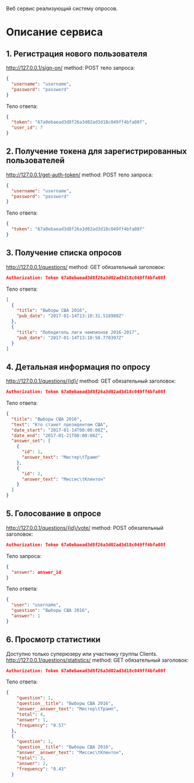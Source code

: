Веб сервис реализующий систему опросов.

# Описание сервиса

## 1. Регистрация нового пользователя
http://127.0.0.1/sign-on/ method: POST
тело запроса:
```json
{
  "username": "username",
  "password": "password"
}
```
Тело ответа:
```json
{
  "token": "67a0ebaead3d8f26a3d02ad3d18c049ff4bfa08f",
  "user_id": 7
}
```

## 2. Получение токена для зарегистрированных пользователей
http://127.0.0.1/get-auth-token/ method: POST
тело запроса:
```json
{
  "username": "username",
  "password": "password"
}
```
Тело ответа:
```json
{
  "token": "67a0ebaead3d8f26a3d02ad3d18c049ff4bfa08f"
}
```
## 3. Получение списка опросов
http://127.0.0.1/questions/ method: GET
обязательный заголовок:
```json
Authorization: Token 67a0ebaead3d8f26a3d02ad3d18c049ff4bfa08f
```
Тело ответа:
```json
[
  {
    "title": "Выборы США 2016",
    "pub_date": "2017-01-14T13:10:31.518988Z"
  },
  {
    "title": "Победитель лиги чемпионов 2016-2017",
    "pub_date": "2017-01-14T13:10:50.770397Z"
  }
]
```

## 4. Детальная информация по опросу
http://127.0.0.1/questions/{id}/ method: GET
обязательный заголовок:
```json
Authorization: Token 67a0ebaead3d8f26a3d02ad3d18c049ff4bfa08f
```
Тело ответа:
```json
{
  "title": "Выборы США 2016",
  "text": "Кто станет президентом США",
  "date_start": "2017-01-14T00:00:00Z",
  "date_end": "2017-01-21T00:00:00Z",
  "answer_set": [
    {
      "id": 1,
      "answer_text": "Мистер\tТрамп"
    },
    {
      "id": 2,
      "answer_text": "Миссис\tКлинтон"
    }
  ]
}
```
## 5. Голосование в опросе
http://127.0.0.1/questions/{id}/vote/ method: POST
обязательный заголовок:
```json
Authorization: Token 67a0ebaead3d8f26a3d02ad3d18c049ff4bfa08f
```
Тело запроса:
```json
{
  "answer": answer_id
}
```

Тело ответа:
```json
{
  "user": "username",
  "question": "Выборы США 2016",
  "answer": 1
}
```
## 6. Просмотр статистики
Доступно только суперюзеру или участнику группы Clients.
http://127.0.0.1/questions/statistics/ method: GET
обязательный заголовок:
```json
Authorization: Token 67a0ebaead3d8f26a3d02ad3d18c049ff4bfa08f
```

Тело ответа:
```json
{
    "question": 1,
    "question__title": "Выборы США 2016",
    "answer__answer_text": "Мистер\tТрамп",
    "total": 4,
    "answer": 1,
    "frequency": "0.57"
  },
  {
    "question": 1,
    "question__title": "Выборы США 2016",
    "answer__answer_text": "Миссис\tКлинтон",
    "total": 3,
    "answer": 2,
    "frequency": "0.43"
  }
```
